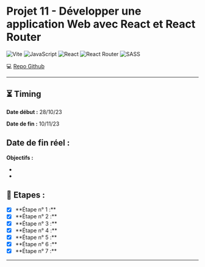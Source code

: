 # Projet 11 - Développer une application Web avec React et React Router

![Vite](https://img.shields.io/badge/vite-%23646CFF.svg?style=for-the-badge&logo=vite&logoColor=white)
![JavaScript](https://img.shields.io/badge/javascript-%23323330.svg?style=for-the-badge&logo=javascript&logoColor=%23F7DF1E)
![React](https://img.shields.io/badge/react-%2320232a.svg?style=for-the-badge&logo=react&logoColor=%2361DAFB)
![React Router](https://img.shields.io/badge/React_Router-CA4245?style=for-the-badge&logo=react-router&logoColor=white)
![SASS](https://img.shields.io/badge/SASS-hotpink.svg?style=for-the-badge&logo=SASS&logoColor=white)

💻 [Repo Github](https://github.com/ToxyhDev/OC-Dev_App_JS_React-P11-Kasa)

---

## ⏳ Timing

**Date début :** 28/10/23

**Date de fin :** 10/11/23

## **Date de fin réel :**

**Objectifs :**

-
-

## 📑 Etapes :

- [x] \*\*Étape n° 1 :\*\*
- [x] \*\*Étape n° 2 :\*\*
- [x] \*\*Étape n° 3 :\*\*
- [x] \*\*Étape n° 4 :\*\*
- [x] \*\*Étape n° 5 :\*\*
- [x] \*\*Étape n° 6 :\*\*
- [x] \*\*Étape n° 7 :\*\*

---
